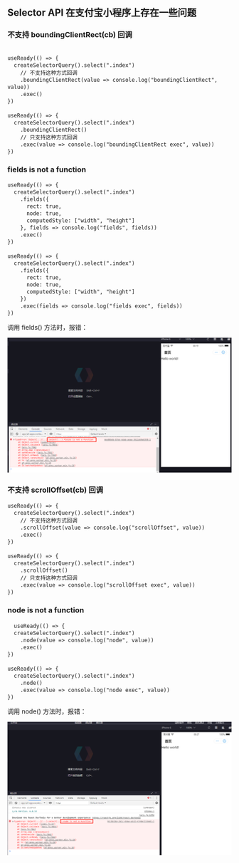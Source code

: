 ## Selector API 在支付宝小程序上存在一些问题

### 不支持 boundingClientRect(cb) 回调

```tsx

useReady(() => {
  createSelectorQuery().select(".index")
    // 不支持这种方式回调
    .boundingClientRect(value => console.log("boundingClientRect", value))
    .exec()
})

useReady(() => {
  createSelectorQuery().select(".index")
    .boundingClientRect()
    // 只支持这种方式回调
    .exec(value => console.log("boundingClientRect exec", value))
})
```

### fields is not a function

```tsx
useReady(() => {
  createSelectorQuery().select(".index")
    .fields({
      rect: true,
      node: true,
      computedStyle: ["width", "height"]
    }, fields => console.log("fields", fields))
    .exec()
})

useReady(() => {
  createSelectorQuery().select(".index")
    .fields({
      rect: true,
      node: true,
      computedStyle: ["width", "height"]
    })
    .exec(fields => console.log("fields exec", fields))
})
```
调用 fields() 方法时，报错：

![fields](https://raw.githubusercontent.com/taroify/taro3310-selector/main/images/fields.png)

### 不支持 scrollOffset(cb) 回调

```tsx
useReady(() => {
  createSelectorQuery().select(".index")
    // 不支持这种方式回调
    .scrollOffset(value => console.log("scrollOffset", value))
    .exec()
})

useReady(() => {
  createSelectorQuery().select(".index")
    .scrollOffset()
    // 只支持这种方式回调
    .exec(value => console.log("scrollOffset exec", value))
})
```

### node is not a function

```tsx
  useReady(() => {
  createSelectorQuery().select(".index")
    .node(value => console.log("node", value))
    .exec()
})

useReady(() => {
  createSelectorQuery().select(".index")
    .node()
    .exec(value => console.log("node exec", value))
})
```
调用 node() 方法时，报错：

![node](https://raw.githubusercontent.com/taroify/taro3310-selector/main/images/node.png)
